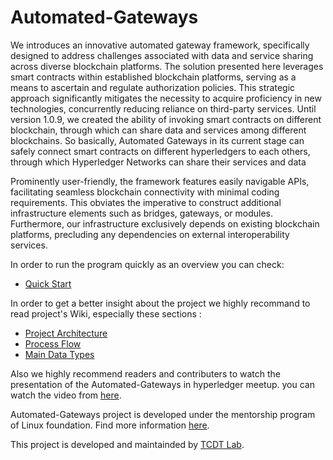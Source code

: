 # Automated-Gateways

We introduces an innovative automated gateway framework, specifically designed to address challenges associated with data and service sharing across diverse blockchain platforms. The solution presented here leverages smart contracts within established blockchain platforms, serving as a means to ascertain and regulate authorization policies. This strategic approach significantly mitigates the necessity to acquire proficiency in new technologies, concurrently reducing reliance on third-party services. Until version 1.0.9, we created the ability of invoking smart contracts on different blockchain, through which can share data and services among different blockchains. So basically, Automated Gateways in its current stage can safely connect smart contracts on different hyperledgers to each others, through which Hyperledger Networks can share their services and data

Prominently user-friendly, the framework features easily navigable APIs, facilitating seamless blockchain connectivity with minimal coding requirements. This obviates the imperative to construct additional infrastructure elements such as bridges, gateways, or modules. Furthermore, our infrastructure exclusively depends on existing blockchain platforms, precluding any dependencies on external interoperability services.


In order to run the program quickly as an overview you can check:
*  [Quick Start](https://github.com/tcdt-lab/Automated-Gateways/wiki/Quick-Start)
  
In order to get a better insight about the project we highly recommand to read project's Wiki, especially these sections  :

*  [Project Architecture](https://github.com/tcdt-lab/Automated-Gateways/wiki/Architecture)
*  [Process Flow](https://github.com/tcdt-lab/Automated-Gateways/wiki/Process-Flow)
*  [Main Data Types](https://github.com/tcdt-lab/Automated-Gateways/wiki/Main-Data-Types)

Also we highly recommend readers and contributers to watch the presentation of the Automated-Gateways in hyperledger meetup. you can watch the video from [here](https://www.youtube.com/live/zVNNh5OCplM?si=9byA615Pfkt49C6i).

Automated-Gateways project is developed under the mentorship program of Linux foundation. Find more information [here](https://wiki.hyperledger.org/display/INTERN).

This project is developed and maintainded by [TCDT Lab](https://tcdt.ca/).


